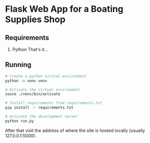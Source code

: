 # Flask Web App for a Boating Supplies Shop

## Requirements
1. Python
That's it...

## Running
```BASH
# Create a python virutal environment
python -m venv venv

# Activate the virtual environment
souce ./venv/bin/activate

# Install requirements from requirements.txt
pip install -r requirements.txt

# Activate the development server
python run.py
```
After that visit the address of where the site is hosted locally (usually 127.0.0.1:5000).
